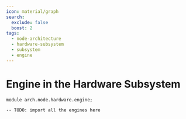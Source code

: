 ```yaml
---
icon: material/graph
search:
  exclude: false
  boost: 2
tags:
  - node-architecture
  - hardware-subsystem
  - subsystem
  - engine
---
```


# Engine in the Hardware Subsystem

```juvix
module arch.node.hardware.engine;

-- TODO: import all the engines here
```

